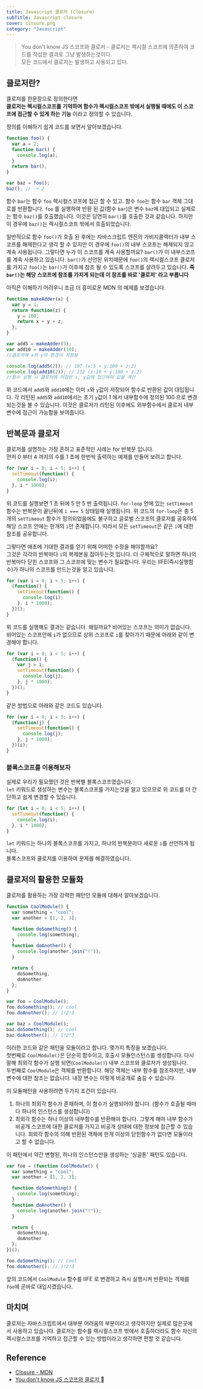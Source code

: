 ```yaml
---
title: Javascript 클로저 (Closure)
subTitle: Javascript closure
cover: closure.png
category: "Javascript"
---
```


> You don't know JS 스코프와 클로저 -
> 클로저는 렉시컬 스코프에 의존하여 코드를 작성한 결과로 그냥 발생하는것이다.  
> 모든 코드에서 클로저는 발생하고 사용되고 있다.

## 클로저란?

클로저를 한문장으로 정의한다면  
**클로저는 렉시컬스코프를 기억하며 함수가 렉시컬스코프 밖에서 실행될 때에도 이 스코프에 접근할 수 있게 하는 기능** 이라고 정의할 수 있습니다.

정의를 이해하기 쉽게 코드를 보면서 알아보겠습니다.

```javascript
function foo() {
  var a = 2;
  function bar() {
    console.log(a);
  }
  return bar();
}

var baz = foo();
baz(); // -> 2
```

함수 <code>bar</code>는 함수 <code>foo</code> 렉시컬스코프에 접근 할 수 있고. 함수 <code>foo</code>는 함수 <code>bar</code> 객체 그대로를 반환합니다. <code>foo</code> 를 실행하여 반환 된 값(함수 <code>bar</code>)은 변수 <code>baz</code>에 대입되고 실제로는 함수 <code>baz()</code>를 호출했습니다. 이것은 당연히 <code>bar()</code>를 호출한 것과 같습니다. 하지만 이 경우에 <code>baz()</code>는 렉시컬스코프 밖에서 호출되었습니다.

일반적으로 함수 <code>foo()</code>가 호출 된 후에는 자바스크립트 엔진의 가비지콜렉터가 내부 스코프를 해제한다고 생각 할 수 있지만 이 경우에 <code>foo()</code>의 내부 스코프는 해제되지 않고 계속 사용됩니다. 그렇다면 누가 이 스코프를 계속 사용할까요? <code>bar()</code>가 이 내부스코프를 계속 사용하고 있습니다. <code>bar()</code>가 선언된 위치때문에 <code>foo()</code>의 렉시컬스코프 클로저를 가지고 <code>foo()</code>는 <code>bar()</code>가 이후에 참조 될 수 있도록 스코프를 살려두고 있습니다. **즉 <code>bar()</code>는 해당 스코프에 참조를 가지게 되는데 이 참조를 바로 '클로저' 라고 부릅니다**

아직은 이해하기 어려우니 조금 더 흥미로운 MDN 의 예제를 보겠습니다.

```javascript
function makeAdder(x) {
  var y = 1;
  return function(z) {
    y = 100;
    return x + y + z;
  };
}

var add5 = makeAdder(5);
var add10 = makeAdder(10);
//클로저에 x와 y의 환경이 저장됨

console.log(add5(2)); // 107 (x:5 + y:100 + z:2)
console.log(add10(2)); // 112 (x:10 + y:100 + z:2)
//함수 실행 시 클로저에 저장된 x, y값에 접근하여 값을 계산
```

위 코드에서 <code>add5</code>와 <code>add10</code>에는 이미 <code>x</code>와 <code>y</code>값이 저장되어 함수로 반환된 값이 대입됩니다.
각 리턴된 <code>add5</code>와 <code>add10</code>에서는 초기 <code>y</code>값이 1 에서 내부함수에 정의된 100 으로 변경 되는것을 볼 수 있습니다. 이것은 클로저가 리턴된 이후에도 외부함수에서 클로저 내부 변수에 접근이 가능함을 보여줍니다.

## 반복문과 클로저

클로저를 설명하는 가장 흔하고 표준적인 사례는 for 반복문 입니다.  
먼저 0 부터 4 까지의 수를 1 초에 한번씩 출력하는 예제를 만들어 보려고 합니다.

```javascript
for (var i = 0; i < 5; i++) {
  setTimeout(function() {
    console.log(i);
  }, i * 1000);
}
```

위 코드를 실행보면 1 초 뒤에 5 만 5 번 출력됩니다. <code>for-loop</code> 안에 있는 <code>setTimeout</code> 함수는 반복문이 끝난뒤에 <code>i === 5</code> 상태일때 실행됩니다. 위 코드의 <code>for-loop</code>은 총 5 개의 <code>setTimeout</code> 함수가 정의되었음에도 불구하고 글로벌 스코프의 클로저를 공유하여 해당 스코프 안에는 한개의 <code>i</code>만 존재합니다. 따라서 모든 <code>setTimeout</code>은 같은 <code>i</code>에 대한 참조를 공유합니다.

그렇다면 애초에 기대한 결과를 얻기 위해 어떠한 수정을 해야할까요?  
그것은 각각의 반복마다 <code>i</code>의 복제본을 잡아두는것 입니다. 더 구체적으로 말하면 하나의 반복마다 닫힌 스코프와 그 스코프에 맞는 변수가 필요합니다. 우리는 IIFE(즉시실행함수)가 하나의 스코프를 만드는것을 알고 있습니다.

```javascript
for (var i = 0; i < 5; i++) {
  (function() {
    setTimeout(function() {
      console.log(i);
    }, i * 1000);
  })();
}
```

위 코드를 실행해도 결과는 같습니다. 왜일까요? 비어있는 스코프는 의미가 없습니다. 비어있는 스코프안에 <code>i</code>가 없으므로 상위 스코프로 <code>i</code>를 찾아가기 때문에 아래와 같이 변경해야 합니다.

```javascript
for (var i = 0; i < 5; i++) {
  (function() {
    var j = i;
    setTimeout(function() {
      console.log(j);
    }, j * 1000);
  })();
}
```

같은 방법으로 아래와 같은 코드도 있습니다.

```javascript
for (var i = 0; i < 5; i++) {
  (function(j) {
    setTimeout(function() {
      console.log(j);
    }, j * 1000);
  })(i);
}
```

### 블록스코프를 이용해보자

실제로 우리가 필요했던 것은 반복별 블록스코프였습니다.  
<code>let</code> 키워드로 생성하는 변수는 블록스코프를 가지는것을 알고 있으므로 위 코드를 더 간단하고 쉽게 변경할 수 있습니다.

```javascript
for (let i = 0; i < 5; i++) {
  setTimeout(function() {
    console.log(i);
  }, i * 1000);
}
```

<code>let</code> 키워드는 하나의 블록스코프를 가지고, 하나의 반복문마다 새로운 <code>i</code>를 선언하게 됩니다.  
블록스코프와 클로저를 이용하여 문제를 해결하였습니다.

## 클로저의 활용한 모듈화

클로저를 활용하는 가장 강력한 패턴인 모듈에 대해서 알아보겠습니다.

```javascript
function CoolModule() {
  var something = "cool";
  var another = [1, 2, 3];

  function doSomething() {
    console.log(something);
  }
  function doAnother() {
    console.log(another.join("!"));
  }

  return {
    doSomething,
    doAnother
  };
}

var foo = CoolModule();
foo.doSomething(); // cool
foo.doAnother(); // 1!2!3

var baz = CoolModule();
baz.doSomething(); // cool
baz.doAnother(); // 1!2!3
```

이러한 코드와 같은 패턴을 모듈이라고 합니다. 몇가지 특징을 보겠습니다.  
첫번째로 <code>CoolModule()</code>은 단순히 함수이고, 호출시 모듈인스턴스를 생성합니다. 다시말해 최외각 함수가 실행 되면(<code>CoolModule()</code>) 내부 스코프와 클로저가 생성됩니다.  
두번째로 <code>CoolModule</code>은 객체를 반환합니다. 해당 객체는 내부 함수를 참조하지만, 내부 변수에 대한 참조는 없습니다. 내장 변수는 이렇게 비공개로 숨길 수 있습니다.

이 모듈패턴을 사용하려면 두가지 조건이 있습니다.

1.  하나의 최외각 함수가 존재하며, 이 함수가 실행되어야 합니다. (함수가 호출될 때마다 하나의 인스턴스를 생성합니다)
2.  최외각 함수는 하나 이상의 내부함수를 반환해야 합니다. 그렇게 해야 내부 함수가 비공개 스코프에 대한 클로저를 가지고 비공개 상태에 대한 정보에 접근할 수 있습니다. 최외각 함수의 의해 반환된 객체에 한개 이상의 닫힌함수가 없다면 모듈이라고 할 수 없습니다.

이 패턴에서 약간 변형된, 하나의 인스턴스만을 생성하는 '싱글톤' 패턴도 있습니다.

```javascript
var foo = (function CoolModule() {
  var something = "cool";
  var another = [1, 2, 3];

  function doSomething() {
    console.log(something);
  }
  function doAnother() {
    console.log(another.join("!"));
  }

  return {
    doSomething,
    doAnother
  };
})();

foo.doSomething(); // cool
foo.doAnother(); // 1!2!3
```

앞의 코드에서 <code>CoolModule</code> 함수를 IIFE 로 변경하고 즉시 실행시켜 반환되는 객체를 <code>foo</code>에 곧바로 대입시켰습니다.

## 마치며

클로저는 자바스크립트에서 대부분 어려움의 부분이라고 생각하지만 실제로 많은곳에서 사용하고 있습니다. 클로저는 함수를 렉시컬스코프 밖에서 호출하더라도 함수 자신의 렉시컬스코프를 기억하고 접근할 수 있는 방법이라고 생각하면 편할 것 같습니다.

## Reference

- [Closure - MDN](https://developer.mozilla.org/en-US/docs/Web/JavaScript/Closures)
- [You don't know JS 스코프와 클로저 ](https://www.hanbit.co.kr/store/books/look.php?p_code=B8227329776)
